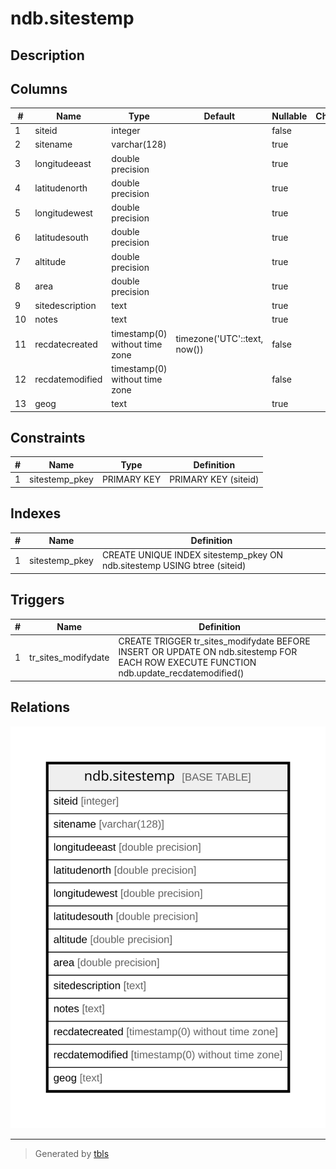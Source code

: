 # ndb.sitestemp

## Description

## Columns

| #  | Name            | Type                           | Default                      | Nullable | Children | Parents | Comment |
| -- | --------------- | ------------------------------ | ---------------------------- | -------- | -------- | ------- | ------- |
| 1  | siteid          | integer                        |                              | false    |          |         |         |
| 2  | sitename        | varchar(128)                   |                              | true     |          |         |         |
| 3  | longitudeeast   | double precision               |                              | true     |          |         |         |
| 4  | latitudenorth   | double precision               |                              | true     |          |         |         |
| 5  | longitudewest   | double precision               |                              | true     |          |         |         |
| 6  | latitudesouth   | double precision               |                              | true     |          |         |         |
| 7  | altitude        | double precision               |                              | true     |          |         |         |
| 8  | area            | double precision               |                              | true     |          |         |         |
| 9  | sitedescription | text                           |                              | true     |          |         |         |
| 10 | notes           | text                           |                              | true     |          |         |         |
| 11 | recdatecreated  | timestamp(0) without time zone | timezone('UTC'::text, now()) | false    |          |         |         |
| 12 | recdatemodified | timestamp(0) without time zone |                              | false    |          |         |         |
| 13 | geog            | text                           |                              | true     |          |         |         |

## Constraints

| # | Name           | Type        | Definition           |
| - | -------------- | ----------- | -------------------- |
| 1 | sitestemp_pkey | PRIMARY KEY | PRIMARY KEY (siteid) |

## Indexes

| # | Name           | Definition                                                               |
| - | -------------- | ------------------------------------------------------------------------ |
| 1 | sitestemp_pkey | CREATE UNIQUE INDEX sitestemp_pkey ON ndb.sitestemp USING btree (siteid) |

## Triggers

| # | Name                | Definition                                                                                                                             |
| - | ------------------- | -------------------------------------------------------------------------------------------------------------------------------------- |
| 1 | tr_sites_modifydate | CREATE TRIGGER tr_sites_modifydate BEFORE INSERT OR UPDATE ON ndb.sitestemp FOR EACH ROW EXECUTE FUNCTION ndb.update_recdatemodified() |

## Relations

![er](ndb.sitestemp.svg)

---

> Generated by [tbls](https://github.com/k1LoW/tbls)